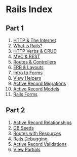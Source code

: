 # Rails Index

## Part 1
1. [HTTP & The Internet](./http-and-the-internet.md)  
1. [What is Rails?](./what-is-ruby-on-rails.md)  
1. [HTTP Verbs & CRUD](./http-verbs-crud-and-idempotency.md)  
1. [MVC & REST](./mvc-and-restful-routing.md)  
1. [Routes & Controllers](./routes-controllers-and-views.md)  
1. [ERB & Layouts](./ERB-and-Layouts.md)  
1. [Intro to Forms]()  
1. [View Helpers]()  
1. [Active Record Migrations]()  
1. [Active Record Models]()  
1. [Rails Forms]()

## Part 2
1. [Active Record Relationships]()  
1. [DB Seeds]()  
1. [Routes with Resources]()  
1. [Rails Debugging]()  
1. [Active Record Validations]()  
1. [View Partials]()  
